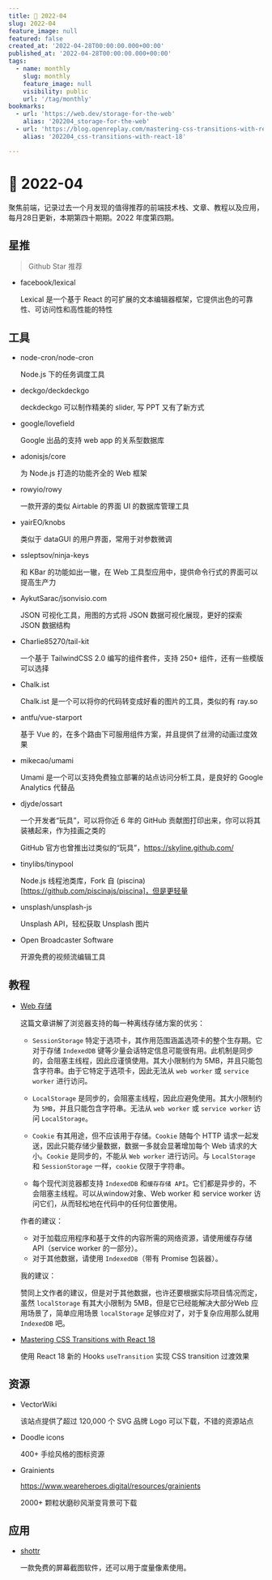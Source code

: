 ```yaml
---
title: 📖 2022-04
slug: 2022-04
feature_image: null
featured: false
created_at: '2022-04-28T00:00:00.000+00:00'
published_at: '2022-04-28T00:00:00.000+00:00'
tags:
  - name: monthly
    slug: monthly
    feature_image: null
    visibility: public
    url: '/tag/monthly'
bookmarks:
  - url: 'https://web.dev/storage-for-the-web'
    alias: '202204_storage-for-the-web'
  - url: 'https://blog.openreplay.com/mastering-css-transitions-with-react-18'
    alias: '202204_css-transitions-with-react-18'

---
```


# 📖 2022-04

聚焦前端，记录过去一个月发现的值得推荐的前端技术栈、文章、教程以及应用，每月28日更新，本期第四十期期。2022 年度第四期。

## 星推

> Github Star 推荐

- facebook/lexical

  Lexical 是一个基于 React 的可扩展的文本编辑器框架，它提供出色的可靠性、可访问性和高性能的特性

  <ImageHub filename="202204_facebook:lexical.webp" />

## 工具

- node-cron/node-cron

  Node.js 下的任务调度工具

  <ImageHub filename="202204_node-cron.webp" />

- deckgo/deckdeckgo

  deckdeckgo 可以制作精美的 slider, 写 PPT 又有了新方式

  <ImageHub filename="202204_deckdeckgo.webp" />

- google/lovefield

  Google 出品的支持 web app 的关系型数据库

  <ImageHub filename="202204_lovefield.webp" />

- adonisjs/core

  为 Node.js 打造的功能齐全的 Web 框架
  
  <ImageHub filename="202204_adonisjs:core.webp" />

- rowyio/rowy

  一款开源的类似 Airtable 的界面 UI 的数据库管理工具

  <ImageHub filename="202204_rowy.webp" />

- yairEO/knobs

  类似于 dataGUI 的用户界面，常用于对参数微调

  <ImageHub filename="202204_knobs.webp" />

- ssleptsov/ninja-keys

  和 KBar 的功能如出一辙，在 Web 工具型应用中，提供命令行式的界面可以提高生产力

  <ImageHub filename="202204_ninja-keys.webp" />

- AykutSarac/jsonvisio.com

  JSON 可视化工具，用图的方式将 JSON 数据可视化展现，更好的探索 JSON 数据结构

  <ImageHub filename="202204_jsonvisio.webp" />

- Charlie85270/tail-kit

  一个基于 TailwindCSS 2.0 编写的组件套件，支持 250+ 组件，还有一些模版可以选择

  <ImageHub filename="202204_tail-kit.webp" />

- Chalk.ist

  Chalk.ist 是一个可以将你的代码转变成好看的图片的工具，类似的有 ray.so

  <ImageHub filename="202204_chalk.ist.webp" />

- antfu/vue-starport

  基于 Vue 的，在多个路由下可服用组件方案，并且提供了丝滑的动画过度效果

  <ImageHub filename="202204_vue-starport.webp" />

- mikecao/umami

  Umami 是一个可以支持免费独立部署的站点访问分析工具，是良好的 Google Analytics 代替品
  
  <ImageHub filename="202204_umami.webp" />

- djyde/ossart

  一个开发者“玩具”，可以将你近 6 年的 GitHub 贡献图打印出来，你可以将其装裱起来，作为挂画之类的

  GitHub 官方也曾推出过类似的“玩具”，https://skyline.github.com/

  <ImageHub filename="202204_ossart.webp" />
  
- tinylibs/tinypool

  Node.js 线程池类库，Fork 自 (piscina)[https://github.com/piscinajs/piscina]，但是更轻量

  <ImageHub filename="202204_tinypool.webp" />

- unsplash/unsplash-js

  Unsplash API，轻松获取 Unsplash 图片

  <ImageHub filename="202204_unsplash-js.webp" />

- Open Broadcaster Software

  开源免费的视频流编辑工具

  <ImageHub filename="202204_obs.webp" />

## 教程

- [Web 存储](https://web.dev/storage-for-the-web)

  <Bookmark alias="202204_storage-for-the-web" size="small" />

  这篇文章讲解了浏览器支持的每一种离线存储方案的优劣：

  - `SessionStorage` 特定于选项卡，其作用范围涵盖选项卡的整个生存期。它对于存储 `IndexedDB` 键等少量会话特定信息可能很有用。此机制是同步的，会阻塞主线程，因此应谨慎使用。其大小限制约为 5MB，并且只能包含字符串。由于它特定于选项卡，因此无法从 `web worker` 或 `service worker` 进行访问。

  - `LocalStorage` 是同步的，会阻塞主线程，因此应避免使用。其大小限制约为 `5MB`，并且只能包含字符串。无法从 `web worker` 或 `service worker` 访问 `LocalStorage`。

  - `Cookie` 有其用途，但不应该用于存储。`Cookie` 随每个 HTTP 请求一起发送，因此只能存储少量数据，数据一多就会显著增加每个 Web 请求的大小。`Cookie` 是同步的，不能从 `Web worker` 进行访问。与 `LocalStorage` 和 `SessionStorage` 一样，`cookie` 仅限于字符串。

  - 每个现代浏览器都支持 `IndexedDB` 和`缓存存储 API`。它们都是异步的，不会阻塞主线程。可以从window对象、Web worker 和 service worker 访问它们，从而轻松地在代码中的任何位置使用。

  作者的建议：

  * 对于加载应用程序和基于文件的内容所需的网络资源，请使用缓存存储 API（service worker 的一部分）。
  * 对于其他数据，请使用 `IndexedDB`（带有 Promise 包装器）。

  我的建议：

  赞同上文作者的建议，但是对于其他数据，也许还要根据实际项目情况而定，虽然 `localStorage` 有其大小限制为 5MB，但是它已经能解决大部分Web 应用场景了，简单应用场景 `localStorage` 足够应对了，对于复杂应用那么就用 `IndexedDB` 吧。
  
- [Mastering CSS Transitions with React 18](https://blog.openreplay.com/mastering-css-transitions-with-react-18)

  <Bookmark alias="202204_css-transitions-with-react-18" size="small" />

  使用 React 18 新的 Hooks `useTransition` 实现 CSS transition 过渡效果
  
## 资源

- VectorWiki

  <ImageHub filename="202204_vectorwiki.webp" />
  
  该站点提供了超过 120,000 个 SVG 品牌 Logo 可以下载，不错的资源站点
  
- Doodle icons

  400+ 手绘风格的图标资源

  <ImageHub filename="202204_doodleicons.webp" />

- Grainients

  https://www.weareheroes.digital/resources/grainients

  2000+ 颗粒状磨砂风渐变背景可下载

  <ImageHub filename="202204_gr.webp" />

## 应用

- [shottr](https://shottr.cc/)

  一款免费的屏幕截图软件，还可以用于度量像素使用。

  <ImageHub filename="202204_shottr.webp" />
